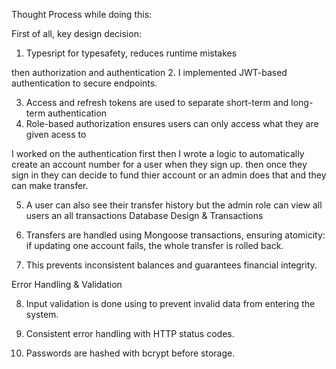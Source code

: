 Thought Process while doing this:

First of all, key design decision:
1. Typesript for typesafety, reduces runtime mistakes


then authorization and authentication
2. I implemented JWT-based authentication to secure endpoints.

3. Access and refresh tokens are used to separate short-term and long-term authentication
4. Role-based authorization ensures users can only access what they are given acess to

 I worked on the authentication first then I wrote a logic to automatically create an account number for a user when they sign up. then once they sign in they can decide to fund thier account or an admin does that and they can make transfer.
 
5. A user can also see their transfer history but the admin role can view all users an all transactions
Database Design & Transactions


6. Transfers are handled using Mongoose transactions, ensuring atomicity: if updating one account fails, the whole transfer is rolled back.

7. This prevents inconsistent balances and guarantees financial integrity.

Error Handling & Validation

8. Input validation is done using to prevent invalid data from entering the system.

9. Consistent error handling with HTTP status codes.


 10. Passwords are hashed with bcrypt before storage.


